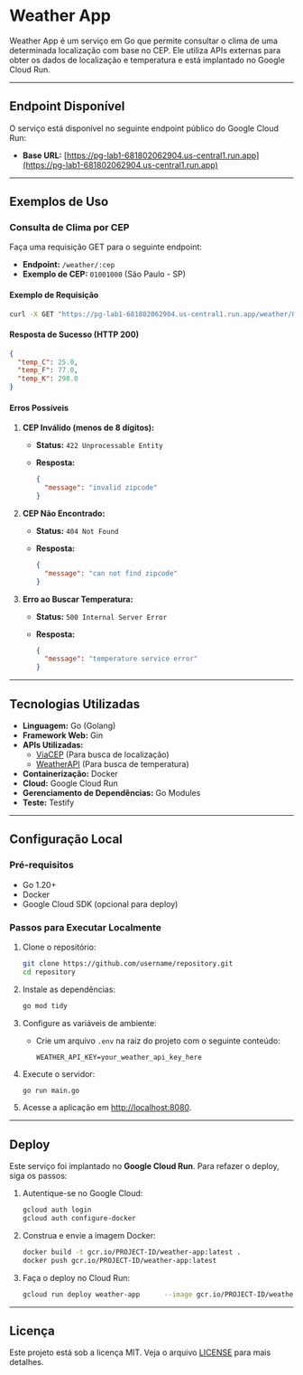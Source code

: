 
# Weather App

Weather App é um serviço em Go que permite consultar o clima de uma determinada localização com base no CEP. Ele utiliza APIs externas para obter os dados de localização e temperatura e está implantado no Google Cloud Run.

---

## **Endpoint Disponível**

O serviço está disponível no seguinte endpoint público do Google Cloud Run:

- **Base URL:** [https://pg-lab1-681802062904.us-central1.run.app](https://pg-lab1-681802062904.us-central1.run.app)

---

## **Exemplos de Uso**

### **Consulta de Clima por CEP**

Faça uma requisição GET para o seguinte endpoint:

- **Endpoint:** `/weather/:cep`
- **Exemplo de CEP:** `01001000` (São Paulo - SP)

#### **Exemplo de Requisição**

```bash
curl -X GET "https://pg-lab1-681802062904.us-central1.run.app/weather/01001000"
```

#### **Resposta de Sucesso (HTTP 200)**

```json
{
  "temp_C": 25.0,
  "temp_F": 77.0,
  "temp_K": 298.0
}
```

#### **Erros Possíveis**

1. **CEP Inválido (menos de 8 dígitos):**
   - **Status:** `422 Unprocessable Entity`
   - **Resposta:**

     ```json
     {
       "message": "invalid zipcode"
     }
     ```

2. **CEP Não Encontrado:**
   - **Status:** `404 Not Found`
   - **Resposta:**

     ```json
     {
       "message": "can not find zipcode"
     }
     ```

3. **Erro ao Buscar Temperatura:**
   - **Status:** `500 Internal Server Error`
   - **Resposta:**

     ```json
     {
       "message": "temperature service error"
     }
     ```

---

## **Tecnologias Utilizadas**

- **Linguagem:** Go (Golang)
- **Framework Web:** Gin
- **APIs Utilizadas:**
  - [ViaCEP](https://viacep.com.br/) (Para busca de localização)
  - [WeatherAPI](https://www.weatherapi.com/) (Para busca de temperatura)
- **Containerização:** Docker
- **Cloud:** Google Cloud Run
- **Gerenciamento de Dependências:** Go Modules
- **Teste:** Testify

---

## **Configuração Local**

### **Pré-requisitos**

- Go 1.20+
- Docker
- Google Cloud SDK (opcional para deploy)

### **Passos para Executar Localmente**

1. Clone o repositório:

   ```bash
   git clone https://github.com/username/repository.git
   cd repository
   ```

2. Instale as dependências:

   ```bash
   go mod tidy
   ```

3. Configure as variáveis de ambiente:
   - Crie um arquivo `.env` na raiz do projeto com o seguinte conteúdo:

     ```env
     WEATHER_API_KEY=your_weather_api_key_here
     ```

4. Execute o servidor:

   ```bash
   go run main.go
   ```

5. Acesse a aplicação em [http://localhost:8080](http://localhost:8080).

---

## **Deploy**

Este serviço foi implantado no **Google Cloud Run**. Para refazer o deploy, siga os passos:

1. Autentique-se no Google Cloud:

   ```bash
   gcloud auth login
   gcloud auth configure-docker
   ```

2. Construa e envie a imagem Docker:

   ```bash
   docker build -t gcr.io/PROJECT-ID/weather-app:latest .
   docker push gcr.io/PROJECT-ID/weather-app:latest
   ```

3. Faça o deploy no Cloud Run:

   ```bash
   gcloud run deploy weather-app      --image gcr.io/PROJECT-ID/weather-app:latest      --platform managed      --region us-central1      --allow-unauthenticated
   ```

---

## **Licença**

Este projeto está sob a licença MIT. Veja o arquivo [LICENSE](LICENSE) para mais detalhes.
